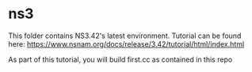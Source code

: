 # ns3 
This folder contains NS3.42's latest environment. Tutorial can be found here:
https://www.nsnam.org/docs/release/3.42/tutorial/html/index.html

As part of this tutorial, you will build first.cc as contained in this repo
